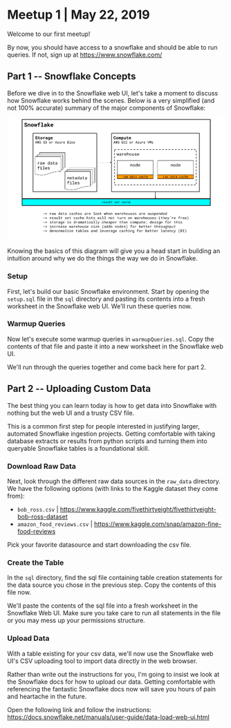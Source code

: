 # Meetup 1 | May 22, 2019
Welcome to our first meetup!

By now, you should have access to a snowflake and should be able to run queries. If not, sign up at https://www.snowflake.com/

## Part 1 -- Snowflake Concepts
Before we dive in to the Snowflake web UI, let's take a moment to discuss how Snowflake works behind the scenes. Below is a very simplified (and not 100% accurate) summary of the major components of Snowflake:

![Snowflake Architecture](./snowflake_architecture.png)

Knowing the basics of this diagram will give you a head start in building an intuition around why we do the things the way we do in Snowflake.

### Setup
First, let's build our basic Snowflake environment. Start by opening the `setup.sql` file in the `sql` directory and pasting its contents into a fresh worksheet in the Snowflake web UI. We'll run these queries now.

### Warmup Queries
Now let's execute some warmup queries in `warmupQueries.sql`. Copy the contents of that file and paste it into a new worksheet in the Snowflake web UI.

We'll run through the queries together and come back here for part 2.

## Part 2 -- Uploading Custom Data
The best thing you can learn today is how to get data into Snowflake with nothing but the web UI and a trusty CSV file.

This is a common first step for people interested in justifying larger, automated Snowflake ingestion projects. Getting comfortable with taking database extracts or results from python scripts and turning them into queryable Snowflake tables is a foundational skill.

### Download Raw Data
Next, look through the different raw data sources in the `raw_data` directory. We have the following options (with links to the Kaggle dataset they come from):

- `bob_ross.csv` | https://www.kaggle.com/fivethirtyeight/fivethirtyeight-bob-ross-dataset
- `amazon_food_reviews.csv` | https://www.kaggle.com/snap/amazon-fine-food-reviews

Pick your favorite datasource and start downloading the csv file.

### Create the Table
In the `sql` directory, find the sql file containing table creation statements for the data source you chose in the previous step. Copy the contents of this file now.

We'll paste the contents of the sql file into a fresh worksheet in the Snowflake Web UI. Make sure you take care to run all statements in the file or you may mess up your permissions structure.

### Upload Data
With a table existing for your csv data, we'll now use the Snowflake web UI's CSV uploading tool to import data directly in the web browser.

Rather than write out the instructions for you, I'm going to insist we look at the Snowflake docs for how to upload our data. Getting comfortable with referencing the fantastic Snowflake docs now will save you hours of pain and heartache in the future.

Open the following link and follow the instructions: https://docs.snowflake.net/manuals/user-guide/data-load-web-ui.html

